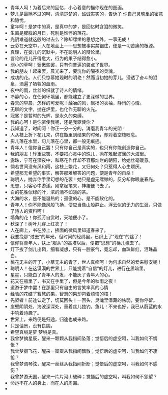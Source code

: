 - 青年人呵！为着后来的回忆，小心着意的描你现在的图画。
- 梦儿是最瞒不过的呵，清清楚楚的，诚诚实实的，告诉了 你自己灵魂里的密意和隐忧。
- 童年呵！是梦中的真，是真中的梦，是回忆时含泪的微笑。
- 生离是朦胧的月日，死别是憔悴的落花。
- 光阴难道就这般的过去么？除却缥缈的思想之外，一事无成！
- 云彩在天空中，人在地面上——思想被事实禁锢住，便是一切苦痛的根源。
- 真理，在婴儿的沉默中，不在聪明人的辩论里。
- 言论的花儿开得愈大，行为的果子结得愈小。
- 弱小的草呵！骄傲些罢，只有你普遍的装点了世界。
- 我的朋友！起来罢，晨光来了，要洗你的隔夜的灵魂。
- 成功的花。人们只惊慕她现时的明艳！然而当初她的芽儿，浸透了奋斗的泪泉，洒遍了牺牲的血雨。
- 夜中的雨，丝丝的织就了诗人的情绪。
- 冷静的心，在任何环境里，都能建立了更深微的世界。
- 春天的早晨，怎样的可爱呢！融冶的风，飘扬的衣袖，静悄的心情。
- 无聊的文字，抛在炉里，也化作无聊的火光。
- 冠冕？是暂时的光辉，是永久的束缚。
- 我的心呵！是你驱使我呢，还是我驱使你？
- 我知道了，时间呵！你正一分一分的，消磨我青年的光阴！
- 人从枝上折下花儿来，供在瓶里到结果的时候，却对着空枝叹息。
- 影儿落在水里，句儿落在心里，都一般无痕迹。
- 青年人！信你自己罢！只有你自己是真实的，也只有你能创造你自己。
- 我的朋友！珍重些罢，不要把心灵中的珠儿，抛在难起波澜的大海里。
- 露珠，宁可在深夜中，和寒花作伴却不容那灿烂的朝阳，给她丝毫暖意。
- 倘若世间没有风和雨，这枝上繁花，又归何处？只惹得人心生烦厌。
- 希望那无希望的事实，解答那难解答的问题，便是青年的自杀！
- 聪明人，抛弃你手里幻想的花罢！她只是虚无缥缈的，反分却你眼底春光。
- 思想，只容心中游漾。刚拿起笔来，神趣便飞去了。
- 白的花胜似绿的叶，浓的酒不如淡的茶。
- 大海的水，是不能温热的；孤傲的心，是不能软化的。
- 青年人！你不能像风般飞扬，便应当像山般静止。浮云似的无力的生涯，只做了诗人的资料呵！
- 墙角的花！你孤芳自赏时，天地便小了。
- 秋深了！树叶儿穿上红衣了！
- 人在廊上，书在膝上，拂面的微风里知道春来了。
- 我要挽那“过去”的年光，但时间的经纬里，已织上了“现在”的丝了！
- 信仰将青年人，扶上“服从”的高塔以后，便把“思想”的梯儿撤去了。
- 灯下拔了剑儿出鞘，细看凝想，只有一腔豪气，竟忘却，血珠鲜红，泪珠晶白。
- 桃花无主的开了，小草无主的青了，世人真痴呵！为何求自然的爱来慰安呢！
- 聪明人！在这漠漠的世界上，只能提着“自信”的灯儿，进行在黑暗里。
- 星星，只能白了青年人的发，不能灰了青年人的心。
- 花又在瓶里了，书又在手里了，但是今年的秋雨之夜！
- 道游于梦中罢！在那里只有自由的言笑率真的心情
- 经验的花结了智慧的果，智慧的果却包着烦恼的核！
- 先驱者！前途认定了，切莫回头！一回头，灵魂里潜藏的怯弱，要你停留。
- 崖壁阴阴处，海波深深处，垂着丝儿独钓。鱼儿！不来也好，我已从蔚蓝的水中钓着诗趣了。
- 世界上，来路便是归途，归途也成来路。
- 只是佳景，没有良朋。
- 希望真境是梦 梦境是真。
- 我曾梦摘星辰，醒来一颗颗从我指间坠落；觉悟后的虚空呵，叫我如何不惆怅？<br>我曾梦撷飞花，醒来一瓣瓣从我指间飘散；觉悟后的虚空呵，叫我如何不凄怆？<br>我曾梦调琴弦，醒来一丝丝从我指间折断；觉悟后的虚空呵，叫我如何不感伤？<br>我曾梦游天国，醒来一片片河山破碎；觉悟后的虚空呵，叫我如何不怨望？
- 命运不在人的身上，而在人的周围。
- 